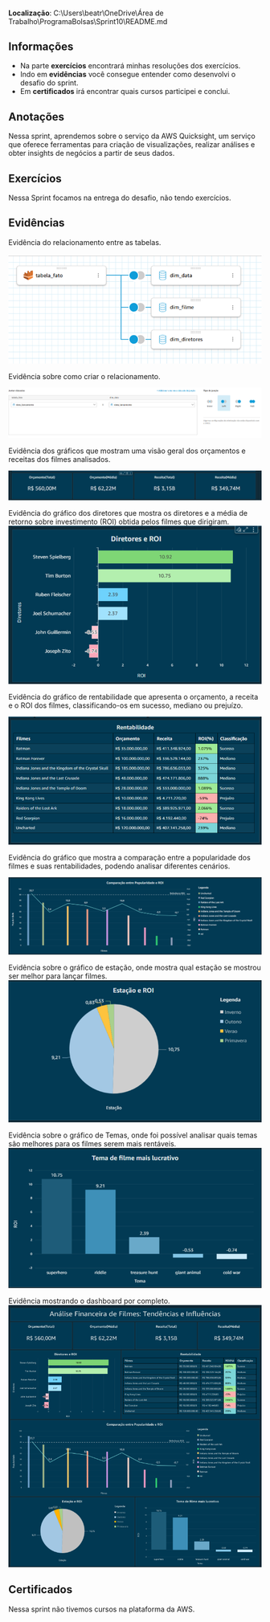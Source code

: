 ####
**Localização**: C:\Users\beatr\OneDrive\Área de Trabalho\ProgramaBolsas\Sprint10\README.md

## Informações
* Na parte **exercícios** encontrará minhas resoluções dos exercícios.
* Indo em **evidências** você consegue entender como desenvolvi o desafio do sprint.
* Em **certificados** irá encontrar quais cursos participei e conclui.

## Anotações

Nessa sprint, aprendemos sobre o serviço da AWS Quicksight, um serviço que oferece ferramentas para criação de visualizações, realizar análises e obter insights de negócios a partir de seus dados.

## Exercícios

Nessa Sprint focamos na entrega do desafio, não tendo exercícios. 

## Evidências

Evidência do relacionamento entre as tabelas.

![](./evidencias/modelagem.png)

Evidência sobre como criar o relacionamento.

![](./evidencias/relacionamento.png)

Evidência dos gráficos que mostram uma visão geral dos orçamentos e receitas dos filmes analisados.

![](./evidencias/visao_geral.png)

Evidência do gráfico dos diretores que mostra os diretores e a média de retorno sobre investimento (ROI) obtida pelos filmes que dirigiram.
![](./evidencias/grafico_diretores.png)

Evidência do gráfico de rentabilidade que apresenta o orçamento, a receita e o ROI dos filmes, classificando-os em sucesso, mediano ou prejuízo.

![](./evidencias/grafico_rentabilidade.png)

Evidência do gráfico que mostra a comparação entre a popularidade dos filmes e suas rentabilidades, podendo analisar diferentes cenários.

![](./evidencias/grafico_comparacao.png)

Evidência sobre o gráfico de estação, onde mostra qual estação se mostrou ser melhor para lançar filmes. 
![](./evidencias/grafico_estacao.png)

Evidência sobre o gráfico de Temas, onde foi possível analisar quais temas são melhores para os filmes serem mais rentáveis. 
![](./evidencias/grafico_temas.png)

Evidência mostrando o dashboard por completo.
![](./evidencias/dashboard.png)

## Certificados

Nessa sprint não tivemos cursos na plataforma da AWS.